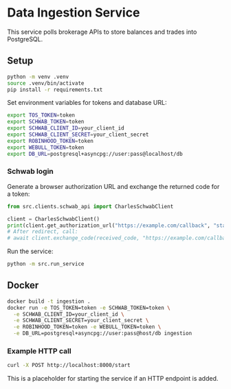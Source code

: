 # Data Ingestion Service

This service polls brokerage APIs to store balances and trades into PostgreSQL.

## Setup

```bash
python -m venv .venv
source .venv/bin/activate
pip install -r requirements.txt
```

Set environment variables for tokens and database URL:

```bash
export TOS_TOKEN=token
export SCHWAB_TOKEN=token
export SCHWAB_CLIENT_ID=your_client_id
export SCHWAB_CLIENT_SECRET=your_client_secret
export ROBINHOOD_TOKEN=token
export WEBULL_TOKEN=token
export DB_URL=postgresql+asyncpg://user:pass@localhost/db
```

### Schwab login

Generate a browser authorization URL and exchange the returned code for a token:

```python
from src.clients.schwab_api import CharlesSchwabClient

client = CharlesSchwabClient()
print(client.get_authorization_url("https://example.com/callback", "state123"))
# After redirect, call:
# await client.exchange_code(received_code, "https://example.com/callback")
```

Run the service:

```bash
python -m src.run_service
```

## Docker

```bash
docker build -t ingestion .
docker run -e TOS_TOKEN=token -e SCHWAB_TOKEN=token \
  -e SCHWAB_CLIENT_ID=your_client_id \
  -e SCHWAB_CLIENT_SECRET=your_client_secret \
  -e ROBINHOOD_TOKEN=token -e WEBULL_TOKEN=token \
  -e DB_URL=postgresql+asyncpg://user:pass@host/db ingestion
```

### Example HTTP call

```bash
curl -X POST http://localhost:8000/start
```

This is a placeholder for starting the service if an HTTP endpoint is added.
